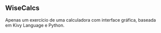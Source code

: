 ## WiseCalcs
Apenas um exercício de uma calculadora com interface gráfica, baseada em Kivy Language e Python.

